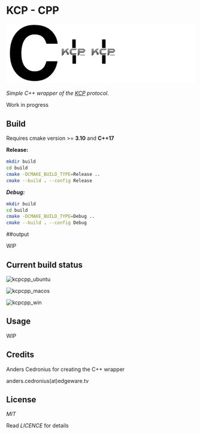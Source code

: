 # KCP - CPP

![alt text](kcp_cpp_logo.png)

*Simple C++ wrapper of the [KCP](https://github.com/skywind3000/kcp) protocol*.

Work in progress

## Build

Requires cmake version >= **3.10** and **C++17**

**Release:**

```sh
mkdir build
cd build
cmake -DCMAKE_BUILD_TYPE=Release ..
cmake --build . --config Release
```

***Debug:***

```sh
mkdir build
cd build
cmake -DCMAKE_BUILD_TYPE=Debug ..
cmake --build . --config Debug
```

##output 

WIP

## Current build status

![kcpcpp_ubuntu](https://github.com/Unit-X/kcp-cpp/workflows/kcpcpp_ubuntu/badge.svg)

![kcpcpp_macos](https://github.com/Unit-X/kcp-cpp/workflows/kcpcpp_macos/badge.svg)

![kcpcpp_win](https://github.com/Unit-X/kcp-cpp/workflows/kcpcpp_win/badge.svg)


## Usage

WIP

## Credits

Anders Cedronius for creating the C++ wrapper

anders.cedronius(at)edgeware.tv


## License

*MIT*

Read *LICENCE* for details
